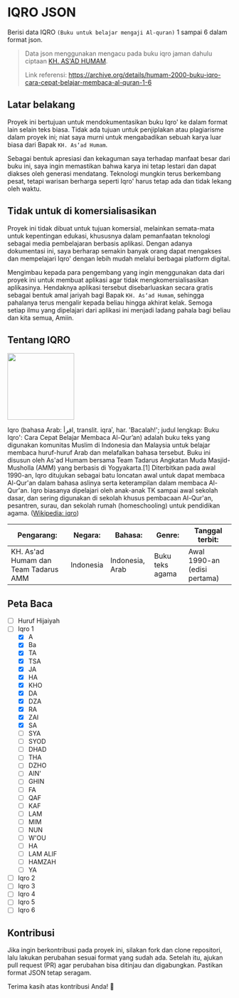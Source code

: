 # IQRO JSON
Berisi data IQRO `(Buku untuk belajar mengaji Al-quran)` 1 sampai 6 dalam format json.

> Data json menggunakan mengacu pada buku iqro jaman dahulu ciptaan [KH. AS'AD HUMAM](https://id.wikipedia.org/wiki/As%27ad_Humam).
> 
> Link referensi: https://archive.org/details/humam-2000-buku-iqro-cara-cepat-belajar-membaca-al-quran-1-6

## Latar belakang
Proyek ini bertujuan untuk mendokumentasikan buku Iqro' ke dalam format lain selain teks biasa. Tidak ada tujuan untuk penjiplakan atau plagiarisme dalam proyek ini; niat saya murni untuk mengabadikan sebuah karya luar biasa dari Bapak `KH. As‘ad Humam`.

Sebagai bentuk apresiasi dan kekaguman saya terhadap manfaat besar dari buku ini, saya ingin memastikan bahwa karya ini tetap lestari dan dapat diakses oleh generasi mendatang. Teknologi mungkin terus berkembang pesat, tetapi warisan berharga seperti Iqro' harus tetap ada dan tidak lekang oleh waktu.

## Tidak untuk di komersialisasikan
Proyek ini tidak dibuat untuk tujuan komersial, melainkan semata-mata untuk kepentingan edukasi, khususnya dalam pemanfaatan teknologi sebagai media pembelajaran berbasis aplikasi. Dengan adanya dokumentasi ini, saya berharap semakin banyak orang dapat mengakses dan mempelajari Iqro' dengan lebih mudah melalui berbagai platform digital.

Mengimbau kepada para pengembang yang ingin menggunakan data dari proyek ini untuk membuat aplikasi agar tidak mengkomersialisasikan aplikasinya. Hendaknya aplikasi tersebut disebarluaskan secara gratis sebagai bentuk amal jariyah bagi Bapak `KH. As‘ad Humam`, sehingga pahalanya terus mengalir kepada beliau hingga akhirat kelak. Semoga setiap ilmu yang dipelajari dari aplikasi ini menjadi ladang pahala bagi beliau dan kita semua, Amiin.

## Tentang IQRO
<img src="https://upload.wikimedia.org/wikipedia/id/7/7a/Cover_of_Iqro.jpg" height="150" />

Iqro (bahasa Arab: اقرأ, translit. iqraʾ, har. 'Bacalah!'; judul lengkap: Buku Iqro': Cara Cepat Belajar Membaca Al-Qur’an) adalah buku teks yang digunakan komunitas Muslim di Indonesia dan Malaysia untuk belajar membaca huruf-huruf Arab dan melafalkan bahasa tersebut. Buku ini disusun oleh As'ad Humam bersama Team Tadarus Angkatan Muda Masjid-Musholla (AMM) yang berbasis di Yogyakarta.[1] Diterbitkan pada awal 1990-an, Iqro ditujukan sebagai batu loncatan awal untuk dapat membaca Al-Qur'an dalam bahasa aslinya serta keterampilan dalam membaca Al-Qur'an. Iqro biasanya dipelajari oleh anak-anak TK sampai awal sekolah dasar, dan sering digunakan di sekolah khusus pembacaan Al-Qur'an, pesantren, surau, dan sekolah rumah (homeschooling) untuk pendidikan agama. ([Wikipedia: iqro](https://id.wikipedia.org/wiki/Iqro))

| **Pengarang:** | **Negara:** |  **Bahasa:** | **Genre:** | **Tanggal terbit:** |
| -------------- | ----------- | ------------ | ---------- | ------------------- |
| KH. As'ad Humam dan Team Tadarus AMM |  Indonesia | Indonesia, Arab | Buku teks agama | Awal 1990-an (edisi pertama) |

## Peta Baca
- [ ] Huruf Hijaiyah
- [ ] Iqro 1
    - [x] A
    - [x] Ba
    - [x] TA
    - [x] TSA
    - [x] JA
    - [x] HA
    - [x] KHO
    - [x] DA
    - [x] DZA
    - [x] RA
    - [x] ZAI
    - [x] SA
    - [ ] SYA
    - [ ] SYOD
    - [ ] DHAD
    - [ ] THA
    - [ ] DZHO
    - [ ] AIN'
    - [ ] GHIN
    - [ ] FA
    - [ ] QAF
    - [ ] KAF
    - [ ] LAM
    - [ ] MIM
    - [ ] NUN
    - [ ] W'OU
    - [ ] HA
    - [ ] LAM ALIF
    - [ ] HAMZAH
    - [ ] YA
- [ ] Iqro 2
- [ ] Iqro 3
- [ ] Iqro 4
- [ ] Iqro 5
- [ ] Iqro 6

## Kontribusi
Jika ingin berkontribusi pada proyek ini, silakan fork dan clone repositori, lalu lakukan perubahan sesuai format yang sudah ada. Setelah itu, ajukan pull request (PR) agar perubahan bisa ditinjau dan digabungkan. Pastikan format JSON tetap seragam.

Terima kasih atas kontribusi Anda! 🚀

